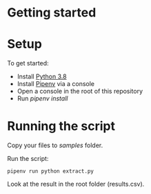 # Getting started
# Setup

To get started:

- Install [Python 3.8](https://www.python.org/downloads/windows/)
- Install [Pipenv](https://pipenv-fork.readthedocs.io/en/latest/install.html#pragmatic-installation-of-pipenv) via a console
- Open a console in the root of this repository
- Run *pipenv install*

# Running the script

Copy your files to *samples* folder.

Run the script:

    pipenv run python extract.py

Look at the result in the root folder (results.csv).